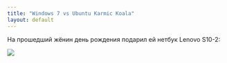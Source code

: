 ```yaml
---
title: "Windows 7 vs Ubuntu Karmic Koala"
layout: default
---
```

На прошедший жёнин день рождения подарил ей нетбук Lenovo S10-2:

![](http://www.pc.ibm.com/ru/ideapad/page/products/images/s10-2/s10-2-10l.jpg)

